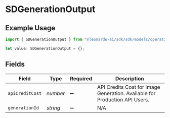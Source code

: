 # SDGenerationOutput

## Example Usage

```typescript
import { SDGenerationOutput } from "@leonardo-ai/sdk/sdk/models/operations";

let value: SDGenerationOutput = {};
```

## Fields

| Field                                                                      | Type                                                                       | Required                                                                   | Description                                                                |
| -------------------------------------------------------------------------- | -------------------------------------------------------------------------- | -------------------------------------------------------------------------- | -------------------------------------------------------------------------- |
| `apiCreditCost`                                                            | *number*                                                                   | :heavy_minus_sign:                                                         | API Credits Cost for Image Generation. Available for Production API Users. |
| `generationId`                                                             | *string*                                                                   | :heavy_minus_sign:                                                         | N/A                                                                        |